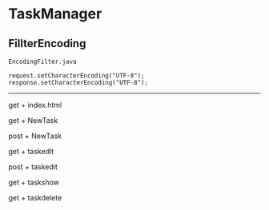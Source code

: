 # TaskManager

## FillterEncoding

`EncodingFilter.java`

```
request.setCharacterEncoding("UTF-8");
response.setCharacterEncoding("UTF-8");
```

*** 


get + index.html

get + NewTask

post + NewTask

get + taskedit

post + taskedit

get + taskshow 

get + taskdelete
